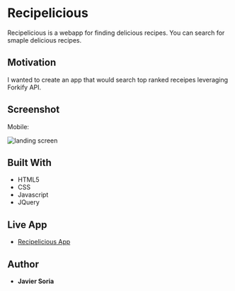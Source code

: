# Recipelicious

Recipelicious is a webapp for finding delicious recipes. You can search for smaple delicious recipes. 

## Motivation

I wanted to create an app that would search top ranked receipes leveraging Forkify API.

## Screenshot

Mobile:

![landing screen](https://lh3.googleusercontent.com/lGCO1kxxhee7wS2hDOMJ50ZfwaM7O941Lb1soKpNkVBysu6O_lHbX_yfkqMLDPMUsyWtXetj2zDk8Mu8ZZmfukTTUuBg6RQ1ARTDwHK-DYH2dwH0Eg3FWp1KBp9xVMWAX66D-B6hyOQjeM2rX3As-muxSafsHgYFA0QVnOkI_tdyA0Sl7mw587Inr1tUJsVxmECvg3aIOSM13nEvvCCKmDaSqAiTvWIAgZZyvmi0koBo3Zoa0yv2aGue5BWjvZVrzUd9F80Cok0ITE9wOFJ4Te-eiyXFCWShKp5OtDuhsEfniauR15TDSx2RmZVvmTnNBQorNhyaCxMT0XIxPt246Vcl7hWnPdaSKHziVxygBKGl_LL9DcLpRDyWVBwjXOGYfYAYniU0dc2N1CVruGwqjKhuyXZR5aKXW3tNbFD1JCL2yz6tduPIwFwsraOWJhABz3xf8Qm1x1EbstOHe5lMypdLBC1sPMdGwiOJa7SlL-6GSrAhRhJxKKj4gMHtdvIQbK32ySIhV1o2G1ogoRqw-uuj-0-oZpbv80PkG1792qGiH-ZrQO14DYQMc0o1zgovM5Tl0qoq08KZ9lrs4wY8xGngpLy4foF4-Xr61UPB49ro95vzELndo1-bGnEkuJdYQuBa-e2mSbjeMP2poTITsx-1OET4GjiKgesJT993wL_26-N8FrbyppIwkQpG3QwAHObbXPoyBucJyA7Lsozw7I1f=w550-h977-no)

## Built With

* HTML5
* CSS
* Javascript
* JQuery

## Live App

- [Recipelicious App](https://soriaj.github.io/recipelicious)

## Author

* **Javier Soria**

